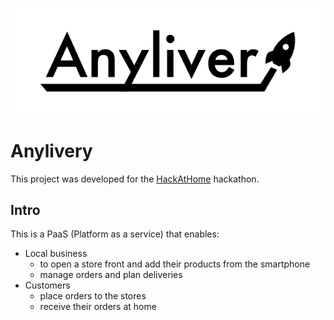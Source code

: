 ![logo](logo.png)
# Anylivery
This project was developed for the [HackAtHome]([https://link](https://hackathome.crispybacon.it/)) hackathon.

## Intro

This is a PaaS (Platform as a service) that enables:
* Local business
  * to open a store front and add their products from the smartphone
  * manage orders and plan deliveries
* Customers
  * place orders to the stores
  * receive their orders at home


